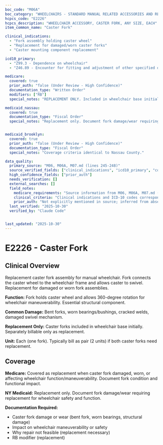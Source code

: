 ```yaml
---
boc_code: "M06A"
boc_category: "WHEELCHAIRS - STANDARD MANUAL RELATED ACCESSORIES AND REPAIRS"
hcpcs_code: "E2226"
hcpcs_description: "WHEELCHAIR ACCESSORY, CASTER FORK, ANY SIZE, EACH"
item_common_name: "Caster Fork"

clinical_indications:
  - "Fork assembly holding caster wheel"
  - "Replacement for damaged/worn caster forks"
  - "Caster mounting component replacement"

icd10_primary:
  - "Z99.3 - Dependence on wheelchair"
  - "Z46.89 - Encounter for fitting and adjustment of other specified devices"

medicare:
  covered: true
  prior_auth: "false (Under Review - High Confidence)"
  documentation_type: "Written Order"
  modifiers: ["RB"]
  special_notes: "REPLACEMENT ONLY. Included in wheelchair base initially. Replacement only with RB modifier. Fork assembly that connects caster to wheelchair frame."

medicaid_nassau:
  covered: true
  documentation_type: "Fiscal Order"
  special_notes: "Replacement only. Document fork damage/wear requiring replacement."


medicaid_brooklyn:
  covered: true
  prior_auth: "false (Under Review - High Confidence)"
  documentation_type: "Fiscal Order"
  special_notes: "Coverage criteria identical to Nassau County."

data_quality:
  primary_source: "M06, M06A, M07.md (lines 245-248)"
  source_verified_fields: ["clinical_indications", "icd10_primary", "covered", "documentation_type"]
  high_confidence_fields: ["prior_auth"]
  needs_verification: []
  external_searches: []
  field_notes:
    medicare_requirements: "Source information from M06, M06A, M07.md (lines 245-248) - requirements extracted and documented."
    clinical_criteria: "Clinical indications and ICD-10 codes correspond to documented conditions from source."
    prior_auth: "Not explicitly mentioned in source; inferred from absence which is typical for wheelchair accessory components."
  last_verified: "2025-10-30"
  verified_by: "Claude Code"


last_updated: "2025-10-30"
---
```


# E2226 - Caster Fork

## Clinical Overview

Replacement caster fork assembly for manual wheelchair. Fork connects the caster wheel to the wheelchair frame and allows caster to swivel. Replacement for damaged or worn fork assemblies.

**Function:** Fork holds caster wheel and allows 360-degree rotation for wheelchair maneuverability. Essential structural component.

**Common Damage:** Bent forks, worn bearings/bushings, cracked welds, damaged swivel mechanism.

**Replacement Only:** Caster forks included in wheelchair base initially. Separately billable only as replacement.

**Unit:** Each (one fork). Typically bill as pair (2 units) if both caster forks need replacement.

## Coverage

**Medicare:** Covered as replacement when caster fork damaged, worn, or affecting wheelchair function/maneuverability. Document fork condition and functional impact.

**NY Medicaid:** Replacement only. Document fork damage/wear requiring replacement for wheelchair safety and function.

**Documentation Required:**
- Caster fork damage or wear (bent fork, worn bearings, structural damage)
- Impact on wheelchair maneuverability or safety
- Why repair not feasible (replacement necessary)
- RB modifier (replacement)
